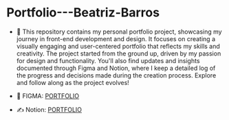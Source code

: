 # Portfolio---Beatriz-Barros

- 👀 This repository contains my personal portfolio project, showcasing my journey in front-end development and design. It focuses on creating a visually engaging and user-centered portfolio that reflects my skills and creativity. The project started from the ground up, driven by my passion for design and functionality. You'll also find updates and insights documented through Figma and Notion, where I keep a detailed log of the progress and decisions made during the creation process. Explore and follow along as the project evolves!

- 🎨 FIGMA: [PORTFOLIO](https://www.figma.com/design/3g584cxRV4yniVIzKhXCN8/PORTFOLIO?node-id=0-1&t=sli2KlYGkSRpaWoT-1)
- ✍️ Notion: [PORTFOLIO](https://www.notion.so/Portfolio-ea90b15dc96748aeb069131d17b4bf2f?pvs=4)
